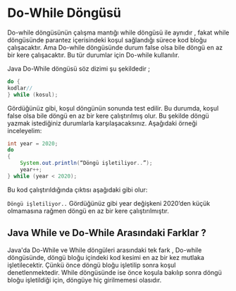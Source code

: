 # Do-While Döngüsü
Do-while döngüsünün çalışma mantığı while döngüsü ile aynıdır , fakat while döngüsünde parantez içerisindeki koşul sağlandığı sürece kod bloğu çalışacaktır. Ama Do-while döngüsünde durum false olsa bile döngü en az bir kere çalışacaktır. Bu tür durumlar için Do-while kullanılır.

Java Do-While döngüsü söz dizimi şu şekildedir ;
```java
do {
kodlar//
} while (kosul);
```
Gördüğünüz gibi, koşul döngünün sonunda test edilir. Bu durumda, koşul false olsa bile döngü en az bir kere çalıştırılmış olur. Bu şekilde döngü yazmak istediğiniz durumlarla karşılaşacaksınız. Aşağıdaki örneği inceleyelim:
```java
int year = 2020;
do
{
	System.out.println(“Döngü işletiliyor..”);
	year++;
} while (year < 2020);
```
Bu kod çalıştırıldığında çıktısı aşağıdaki gibi olur:

`Döngü işletiliyor..`
Gördüğünüz gibi year değişkeni 2020’den küçük olmamasına rağmen döngü en az bir kere çalıştırılmıştır.

## Java While ve Do-While Arasındaki Farklar ?
Java'da Do-While ve While döngüleri arasındaki tek fark , Do-while döngüsünde, döngü bloğu içindeki kod kesimi en az bir kez mutlaka işletilecektir. Çünkü önce döngü bloğu işletilip sonra koşul denetlenmektedir. While döngüsünde ise önce koşula bakılıp sonra döngü bloğu işletildiği için, döngüye hiç girilmemesi olasıdır.